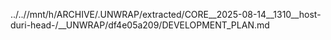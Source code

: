 ../..//mnt/h/ARCHIVE/.UNWRAP/extracted/CORE__2025-08-14__1310__host-duri-head-/__UNWRAP/df4e05a209/DEVELOPMENT_PLAN.md